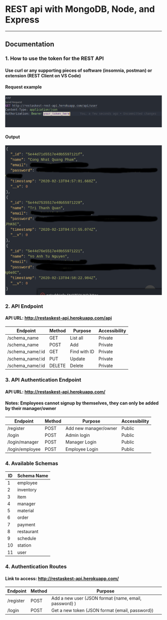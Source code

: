 # REST api with MongoDB, Node, and Express

<hr>

## Documentation

### 1. How to use the token for the REST API
#### Use curl or any supporting pieces of software (insomnia, postman) or extension (REST Client on VS Code)

#### Request example
![Request Image](./assets/request.png)

#### Output
![Output Image](./assets/output.png)

### 2. API Endpoint
#### API URL: http://restaskest-api.herokuapp.com/api
Endpoint | Method | Purpose | Accessibility
--- | --- | --- | ---
/schema_name | GET | List all | Private
/schema_name | POST | Add | Private
/schema_name/:id | GET | Find with ID | Private
/schema_name/:id | PUT | Update | Private
/schema_name/:id | DELETE | Delete | Private

### 3. API Authentication Endpoint
#### API URL: http://restaskest-api.herokuapp.com/
#### Notes: Employees cannot signup by themselves, they can only be added by their manager/owner
Endpoint | Method | Purpose | Accessibility
--- | --- | --- | ---
/register | POST | Add new manager/owner | Public
/login | POST | Admin login | Public
/login/manager | POST | Manager Login | Public
/login/employee | POST | Employee Login | Public


### 4. Available Schemas
ID | Schema Name
--- | ---
1 | employee
2 | inventory
3 | item
4 | manager
5 | material
6 | order
7 | payment
8 | restaurant
9 | schedule
10 | station
11 | user



### 4. Authentication Routes
#### Link to access: http://restaskest-api.herokuapp.com/
Endpoint | Method | Purpose
--- | --- | ---
/register | POST | Add a new user (JSON format {name, email, password} )
/login | POST | Get a new token (JSON format {email, password})




